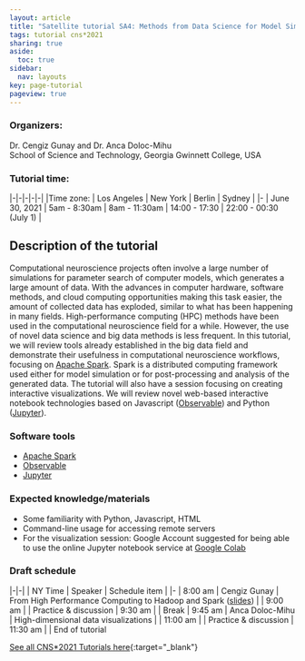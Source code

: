 ```yaml
---
layout: article
title: "Satellite tutorial SA4: Methods from Data Science for Model Simulation, Analysis, and Visualization"
tags: tutorial cns*2021
sharing: true
aside:
  toc: true
sidebar:
  nav: layouts
key: page-tutorial
pageview: true
---
```


### Organizers:
Dr. Cengiz Gunay and Dr. Anca Doloc-Mihu <br>
School of Science and Technology, Georgia Gwinnett College, USA

### Tutorial time:

|-|-|-|-|-|
|Time zone: | Los Angeles | New York | Berlin | Sydney |
|- 
| June 30, 2021 | 5am - 8:30am | 8am - 11:30am | 14:00 - 17:30 | 22:00 - 00:30 (July 1) |

<!--more-->

## Description of the tutorial

Computational neuroscience projects often involve a large number of
simulations for parameter search of computer models, which generates a
large amount of data. With the advances in computer hardware, software
methods, and cloud computing opportunities making this task easier,
the amount of collected data has exploded, similar to what has been
happening in many fields. High-performance computing (HPC) methods
have been used in the computational neuroscience field for a
while. However, the use of novel data science and big data methods is
less frequent.  In this tutorial, we will review tools already
established in the big data field and demonstrate their usefulness in
computational neuroscience workflows, focusing
on [Apache Spark](https://spark.apache.org/). Spark is a distributed
computing framework used either for model simulation or for
post-processing and analysis of the generated data. The tutorial will
also have a session focusing on creating interactive
visualizations. We will review novel web-based interactive notebook
technologies based on Javascript
([Observable](https://observablehq.com/)) and Python
([Jupyter](https://jupyter.org/)).

### Software tools

- [Apache Spark](https://spark.apache.org/)
- [Observable](https://observablehq.com/)
- [Jupyter](https://jupyter.org/)

### Expected knowledge/materials

- Some familiarity with Python, Javascript, HTML
- Command-line usage for accessing remote servers
- For the visualization session: Google Account suggested for being
  able to use the online Jupyter notebook service
  at [Google Colab](https://colab.research.google.com/)
    
### Draft schedule

|-|-|
| NY Time | Speaker | Schedule item | 
|- 
| 8:00 am | Cengiz Gunay    | From High Performance Computing to Hadoop and Spark ([slides](https://cengique.github.io/course-adv-data-analytics/cns-spark-tutorial-2021.html))  |
| 9:00 am | | Practice & discussion 
| 9:30 am | | Break
| 9:45 am | Anca Doloc-Mihu | High-dimensional data visualizations  |
| 11:00 am | | Practice & discussion
| 11:30 am | | End of tutorial

[See all CNS*2021 Tutorials here](https://www.cnsorg.org/cns-2021-tutorials){:target="_blank"}

